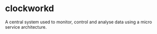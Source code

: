 # clockworkd
A central system used to monitor, control and analyse data using a micro service architecture.
